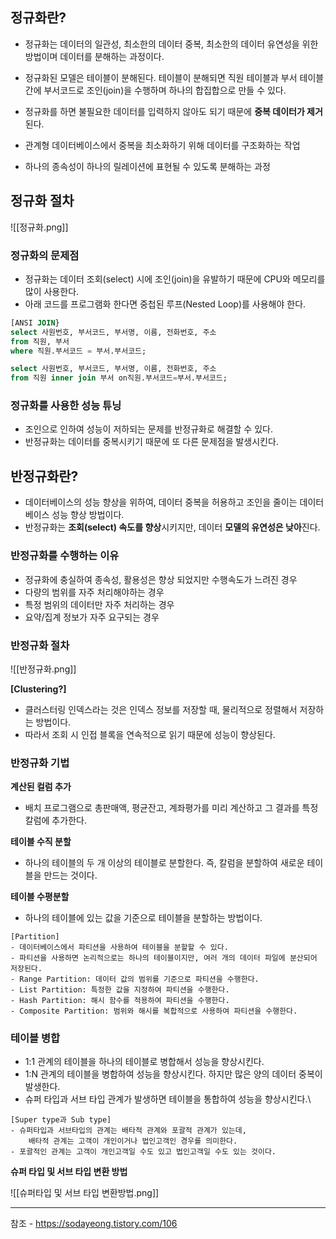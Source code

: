 ## **정규화란?**

- 정규화는 데이터의 일관성, 최소한의 데이터 중복, 최소한의 데이터 유연성을 위한 방법이며 데이터를 분해하는 과정이다.
- 정규화된 모델은 테이블이 분해된다. 테이블이 분해되면 직원 테이블과 부서 테이블 간에 부서코드로 조인(join)을 수행하며 하나의 합집합으로 만들 수 있다.
- 정규화를 하면 불필요한 데이터를 입력하지 않아도 되기 때문에 **중복 데이터가 제거**된다.

-  관계형 데이터베이스에서 중복을 최소화하기 위해 데이터를 구조화하는 작업
- 하나의 종속성이 하나의 릴레이션에 표현될 수 있도록 분해하는 과정

## **정규화 절차**

![[정규화.png]]


### **정규화의 문제점**

- 정규화는 데이터 조회(select) 시에 조인(join)을 유발하기 때문에 CPU와 메모리를 많이 사용한다.
- 아래 코드를 프로그램화 한다면 중첩된 루프(Nested Loop)를 사용해야 한다.

```sql
[ANSI JOIN}
select 사원번호, 부서코드, 부서명, 이름, 전화번호, 주소
from 직원, 부서
where 직원.부서코드 = 부서.부서코드;

select 사원번호, 부서코드, 부서명, 이름, 전화번호, 주소
from 직원 inner join 부서 on직원.부서코드=부서.부서코드;
```

### **정규화를 사용한 성능 튜닝**

- 조인으로 인하여 성능이 저하되는 문제를 반정규화로 해결할 수 있다.
- 반정규화는 데이터를 중복시키기 때문에 또 다른 문제점을 발생시킨다.


## **반정규화란?**

- 데이터베이스의 성능 향상을 위하여, 데이터 중복을 허용하고 조인을 줄이는 데이터베이스 성능 향상 방법이다.
- 반정규화는 **조회(select) 속도를 향상**시키지만, 데이터 **모델의 유연성은 낮아**진다.

### **반정규화를 수행하는 이유**

- 정규화에 충실하여 종속성, 활용성은 향상 되었지만 수행속도가 느려진 경우
- 다량의 범위를 자주 처리해야하는 경우
- 특정 범위의 데이터만 자주 처리하는 경우
- 요약/집계 정보가 자주 요구되는 경우

### **반정규화** **절차**


![[반정규화.png]]


**[Clustering?]**

- 클러스터링 인덱스라는 것은 인덱스 정보를 저장할 때, 물리적으로 정렬해서 저장하는 방법이다.
- 따라서 조회 시 인접 블록을 연속적으로 읽기 때문에 성능이 향상된다.

### **반정규화 기법**

**계산된 컬럼 추가**

- 배치 프로그램으로 총판매액, 평균잔고, 계좌평가를 미리 계산하고 그 결과를 특정 칼럼에 추가한다.

**테이블 수직 분할**

- 하나의 테이블의 두 개 이상의 테이블로 분할한다. 즉, 칼럼을 분할하여 새로운 테이블을 만드는 것이다.

**테이블 수평분할**

- 하나의 테이블에 있는 값을 기준으로 테이블을 분할하는 방법이다.

```
[Partition]
- 데이터베이스에서 파티션을 사용하여 테이블을 분할할 수 있다. 
- 파티션을 사용하면 논리적으로는 하나의 테이블이지만, 여러 개의 데이터 파일에 분산되어 저장된다. 
- Range Partition: 데이터 값의 범위를 기준으로 파티션을 수행한다. 
- List Partition: 특정한 값을 지정하여 파티션을 수행한다. 
- Hash Partition: 해시 함수를 적용하여 파티션을 수행한다. 
- Composite Partition: 범위와 해시를 복합적으로 사용하여 파티션을 수행한다. 
```

### **테이블 병합**

- 1:1 관계의 테이블을 하나의 테이블로 병합해서 성능을 향상시킨다.
- 1:N 관계의 테이블을 병합하여 성능을 향상시킨다. 하지만 많은 양의 데이터 중복이 발생한다.
- 슈퍼 타입과 서브 타입 관계가 발생하면 테이블을 통합하여 성능을 향상시킨다.\

```
[Super type과 Sub type]
- 슈퍼타입과 서브타입의 관계는 배타적 관계와 포괄적 관계가 있는데, 
	배타적 관계는 고객이 개인이거나 법인고객인 경우를 의미한다.
- 포괄적인 관계는 고객이 개인고객일 수도 있고 법인고객일 수도 있는 것이다.
```

**슈퍼 타입 및 서브 타입 변환 방법**


![[슈퍼타입 및 서브 타입 변환방법.png]]









---

참조 - https://sodayeong.tistory.com/106